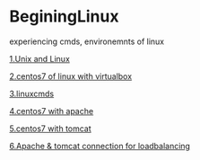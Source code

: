 # BeginingLinux
experiencing cmds, environemnts of linux

[1.Unix and Linux](https://github.com/devsacti/HandlingLinux/blob/main/1.Unix%20and%20Linux.txt)

[2.centos7 of linux with virtualbox](https://github.com/devsacti/HandlingLinux/blob/main/2.centos7%20of%20linux%20with%20virtualbox.txt)

[3.linuxcmds](https://github.com/devsacti/HandlingLinux/blob/main/3.linuxcmds.txt)

[4.centos7 with apache](https://github.com/devsacti/HandlingLinux/blob/main/4.centos7%20with%20apache.txt)

[5.centos7 with tomcat](https://github.com/devsacti/HandlingLinux/blob/main/5.centos7%20with%20tomcat.txt)

[6.Apache & tomcat connection for loadbalancing]()
